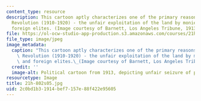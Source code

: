 ```yaml
---
content_type: resource
description: This cartoon aptly characterizes one of the primary reasons for the Mexican
  Revolution (1910-1920) - the unfair exploitation of the land by monied Mexican and
  foreign elites. (Image courtesy of Barnett, Los Angeles Tribune, 1913.)
file: https://ol-ocw-studio-app-production.s3.amazonaws.com/courses/21h-802-modern-latin-america-1808-present-revolution-dictatorship-democracy-spring-2005/2c0bd1b31914bef7157e88f422e95605_21h-802s05.jpg
file_type: image/jpeg
image_metadata:
  caption: "This cartoon aptly characterizes one of the primary reasons for the Mexican\
    \ Revolution (1910-1920) - the unfair exploitation of the land by monied Mexican\
    \ and foreign elites.\_(Image courtesy of Barnett, Los Angeles Tribune, 1913.)"
  credit: ''
  image-alt: Political cartoon from 1913, depicting unfair seizure of property.
resourcetype: Image
title: 21h-802s05.jpg
uid: 2c0bd1b3-1914-bef7-157e-88f422e95605
---
```

